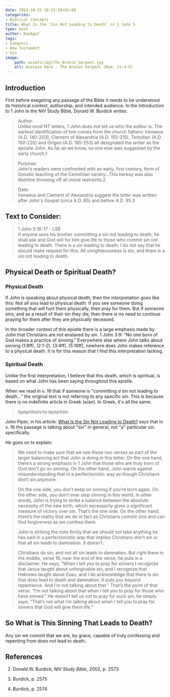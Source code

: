 ```yaml
---
date: 2024-10-25 18:51:58+01:00
categories:
- Biblical Concepts
title: What Is the ‘Sin Not Leading to Death’ in 1 John 5
type: post
author: DanAgaf
tags:
- Exegesis
- New Testament
- Sin
image:
    path: assets\img\The_Bronze_Serpent.jpg
    alt: Gustave Doré - The Bronze Serpent (Num. 21:4-9)
---
```



## Introduction




First before exegeting any passage of the Bible it needs to be understood its historical context, authorship, and intended audience. In the Introduction to 1 John in the NIV Study Bible, Donald W. Burdick writes:





> Author:  
> Unlike most NT letters, 1 John does not tell us who the author is. The earliest identification of him comes from the church fathers: Irenaeus (A.D. 140-203), Clement of Alexandria (A.D. 155-215), Tertullian (A.D. 150-220) and Origen (A.D. 185-253) all designated the writer as the apostle John. As far as we know, no one else was suggested by the early church.1
> 
> 
> 
> 
> Purpose:  
> John's readers were confronted with an early, first century, form of Gnostic teaching of the Cerinthian variety…This heresy was also libertine throwing off all moral restraints.2
> 
> 
> 
> 
> Date:  
> Irenaeus and Clement of Alexandria suggest the letter was written after John's Gospel (circa A.D. 85) and before A.D. 95.3




## Text to Consider:





> 1 John 5:16-17 - LSB  
> If anyone sees his brother committing a sin not leading to death, he shall ask and God will for him give life to those who commit sin not leading to death. There is a sin leading to death; I do not say that he should make request for this. All unrighteousness is sin, and there is a sin not leading to death.




## Physical Death or Spiritual Death?




### Physical Death




If John is speaking about physical death, then the interpretation goes like this: Not all sins lead to physical death. If you see someone doing something that will hurt them physically, then pray for them. But if someone sins, and as a result of their sin they die, then there is no need to continue praying for them after they are physically deceased.




In the broader context of this epistle there is a large emphasis made by John that Christians are not enslaved by sin. 1 John 3:9: "No one born of God makes a practice of sinning." Everywhere else where John talks about sinning (1:8ff), (2:1-2), (3:4ff), (5:16ff), nowhere does John makes reference to a physical death. It is for this reason that I find this interpretation lacking.




### Spiritual Death




Unlike the first interpretation, I believe that this death, which is spiritual, is based on what John has been saying throughout this epistle.




When we read in v. 16 that if someone is "committing *a* sin not leading to death…" the original text is not referring to any specific sin. This is because there is no indefinite article in Greek (a/an). In Greek, it's all the same.





> ἁμαρτάνοντα ἁμαρτίαν




John Piper, in his article: [What Is the Sin Not Leading to Death?](https://www.desiringgod.org/interviews/what-is-the-sin-not-leading-to-death-in-1-john-5) says that in v. 16 the passage is talking about "sin" in general, not "a" particular sin specifically.




He goes on to explain:





> We need to make sure that we see these two verses as part of the larger balancing act that John is doing in this letter. On the one hand, there’s a strong emphasis in 1 John that those who are truly born of God don’t go on sinning. On the other hand, John warns against misunderstanding that in a perfectionistic way as though Christians don’t sin anymore.
> 
> 
> 
> 
> On the one side, you don’t keep on sinning if you’re born again. On the other side, you don’t ever stop sinning in this world. In other words, John is trying to strike a balance between the absolute necessity of the new birth, which necessarily gives a significant measure of victory over sin. That’s the one side. On the other hand, there’s the reality that we do in fact as Christians commit sins and can find forgiveness as we confess them.
> 
> 
> 
> 
> John is striking the note firmly that we should not take anything he has said in a perfectionistic way that implies Christians don’t sin or that all sin leads to damnation. It doesn’t.
> 
> 
> 
> 
> Christians do sin, and not all sin leads to damnation. But right there in the middle, verse 16, near the end of the verse, he puts in a disclaimer. He says, “When I tell you to pray for sinners I recognize that Jesus taught about unforgivable sin, and I recognize that Hebrews taught about Esau, and I do acknowledge that there is sin that does lead to death and damnation. It puts you beyond repentance. And I’m not talking about that.” That’s the point of that verse. “I’m not talking about that when I tell you to pray for those who have sinned.” He doesn’t tell us not to pray for such sin, he simply says, “That’s not what I’m talking about when I tell you to pray for sinners that God will give them life.”




## So What is This Sinning That Leads to Death?




Any sin we commit that we are, by grace, capable of truly confessing and repenting from does not lead to death.




## References




2. Donald W. Burdick, *NIV Study Bible*, 2002, p. 2573

6. Burdick, p. 2575

10. Burdick, p. 2574


